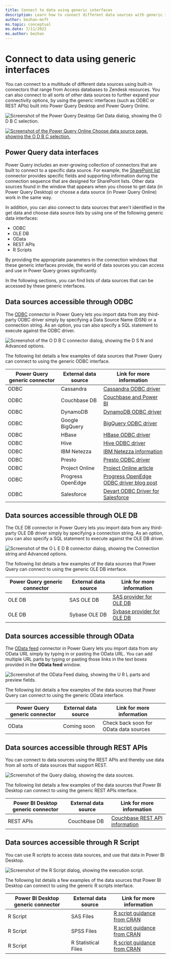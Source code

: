 ```yaml
---
title: Connect to data using generic interfaces
description: Learn how to connect different data sources with generic interfaces.
author: bezhan-msft
ms.topic: conceptual
ms.date: 7/11/2022
ms.author: bezhan
---
```


# Connect to data using generic interfaces

You can connect to a multitude of different data sources using built-in connectors that range from Access databases to Zendesk resources. You can also connect to all sorts of *other* data sources to further expand your connectivity options, by using the generic interfaces (such as ODBC or REST APIs) built into Power Query Desktop and Power Query Online.

![Screenshot of the Power Query Desktop Get Data dialog, showing the O D B C selection.](media/connect-using-generic-interfaces/get-generic-data-1.png)

[![Screenshot of the Power Query Online Choose data source page, showing the O D B C selection.](media/connect-using-generic-interfaces/get-generic-data-2.png)](media/connect-using-generic-interfaces/get-generic-data-2.png#lightbox)

## Power Query data interfaces

Power Query includes an ever-growing collection of connectors that are built to connect to a specific data source. For example, the [SharePoint list](connectors/sharepoint-list.md) connector provides specific fields and supporting information during the connection sequence that are designed for SharePoint lists. Other data sources found in the window that appears when you choose to get data (in Power Query Desktop) or choose a data source (in Power Query Online) work in the same way.

In addition, you can also connect to data sources that aren't identified in the get data and choose data source lists by using one of the following generic data interfaces:

* ODBC
* OLE DB
* OData
* REST APIs
* R Scripts

By providing the appropriate parameters in the connection windows that these generic interfaces provide, the world of data sources you can access and use in Power Query grows significantly.

In the following sections, you can find lists of data sources that can be accessed by these generic interfaces.

## Data sources accessible through ODBC

The [ODBC](connectors/ODBC.md) connector in Power Query lets you import data from any third-party ODBC driver simply by specifying a Data Source Name (DSN) or a connection string. As an option, you can also specify a SQL statement to execute against the ODBC driver.

![Screenshot of the O D B C connector dialog, showing the D S N and Advanced options.](media/connect-using-generic-interfaces/odbc-data-source.png)

The following list details a few examples of data sources that Power Query can connect to using the generic ODBC interface.

| Power Query generic connector | External data source | Link for more information |
| --- | --- | --- |
| ODBC |Cassandra |[Cassandra ODBC driver](https://www.magnitude.com/drivers/cassandra-odbc-jdbc) |
| ODBC |Couchbase DB |[Couchbase and Power BI](https://powerbi.microsoft.com/blog/visualizing-data-from-couchbase-server-v4-using-power-bi/) |
| ODBC |DynamoDB |[DynamoDB ODBC driver](https://www.simba.com/drivers/dynamodb-odbc-jdbc/) |
| ODBC |Google BigQuery |[BigQuery ODBC driver](https://www.simba.com/drivers/bigquery-odbc-jdbc/) |
| ODBC |HBase |[HBase ODBC driver](https://www.simba.com/drivers/hbase-odbc-jdbc/) |
| ODBC |Hive |[Hive ODBC driver](https://www.magnitude.com/drivers/hive-odbc-jdbc) |
| ODBC |IBM Netezza |[IBM Netezza information](https://www.ibm.com/support/knowledgecenter/SSULQD_7.2.1/com.ibm.nz.datacon.doc/c_datacon_plg_overview.html) |
| ODBC |Presto |[Presto ODBC driver](https://www.simba.com/drivers/presto-odbc-jdbc/) |
| ODBC |Project Online |[Project Online article](/power-bi/connect-data/desktop-project-online-connect-to-data) |
| ODBC |Progress OpenEdge |[Progress OpenEdge ODBC driver blog post](https://www.progress.com/blogs/connect-microsoft-power-bi-to-openedge-via-odbc-driver) |
| ODBC |Salesforce |[Devart ODBC Driver for Salesforce](https://www.devart.com/odbc/salesforce/) |

## Data sources accessible through OLE DB

The OLE DB connector in Power Query lets you import data from any third-party OLE DB driver simply by specifying a connection string. As an option, you can also specify a SQL statement to execute against the OLE DB driver.

![Screenshot of the O L E D B connector dialog, showing the Connection string and Advanced options.](media/connect-using-generic-interfaces/ole-db-data-source.png)

The following list details a few examples of the data sources that Power Query can connect to using the generic OLE DB interface.

| Power Query generic connector | External data source | Link for more information |
| --- | --- | --- |
| OLE DB |SAS OLE DB |[SAS provider for OLE DB](https://support.sas.com/downloads/package.htm?pid=648) |
| OLE DB |Sybase OLE DB |[Sybase provider for OLE DB](http://infocenter.sybase.com/help/index.jsp?topic=/com.sybase.infocenter.dc35888.1550/doc/html/jon1256941734395.html) |

## Data sources accessible through OData

The [OData feed](connectors/odata-feed.md) connector in Power Query lets you import data from any OData URL simply by typing in or pasting the OData URL. You can add multiple URL parts by typing or pasting those links in the text boxes provided in the **OData feed** window.

![Screenshot of the OData Feed dialog, showing the U R L parts and preview fields.](media/connect-using-generic-interfaces/odata-data-source.png)

The following list details a few examples of the data sources that Power Query can connect to using the generic OData interface.

| Power Query generic connector | External data source | Link for more information |
| --- | --- | --- |
| OData |Coming soon |Check back soon for OData data sources |

## Data sources accessible through REST APIs

You can connect to data sources using the REST APIs and thereby use data from all sorts of data sources that support REST.

![Screenshot of the Query dialog, showing the data sources.](media/connect-using-generic-interfaces/rest-api-data-source.png)

The following list details a few examples of the data sources that Power BI Desktop can connect to using the generic REST APIs interface.

| Power BI Desktop generic connector | External data source | Link for more information |
| --- | --- | --- |
| REST APIs |Couchbase DB |[Couchbase REST API information](https://powerbi.microsoft.com/blog/visualizing-data-from-couchbase-server-v4-using-power-bi/) |

## Data sources accessible through R Script

You can use R scripts to access data sources, and use that data in Power BI Desktop.

![Screenshot of the R Script dialog, showing the execution script.](media/connect-using-generic-interfaces/r-script-data-source.png)

The following list details a few examples of the data sources that Power BI Desktop can connect to using the generic R scripts interface.

| Power BI Desktop generic connector | External data source | Link for more information |
| --- | --- | --- |
| R Script |SAS Files |[R script guidance from CRAN](https://cran.r-project.org/doc/manuals/R-data.html) |
| R Script |SPSS Files |[R script guidance from CRAN](https://cran.r-project.org/doc/manuals/R-data.html) |
| R Script |R Statistical Files |[R script guidance from CRAN](https://cran.r-project.org/doc/manuals/R-data.html) |
